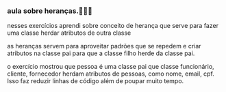 ### aula sobre heranças.👨‍👧‍👦

nesses exercícios aprendi sobre conceito de herança que serve para fazer uma classe 
herdar atributos de outra classe

as heranças servem para aproveitar padrões que se repedem  e criar atributos na classe pai para que a classe filho herde da classe pai.

o exercício mostrou que pessoa é uma classe pai que classe funcionário, cliente, fornecedor 
herdam atributos de pessoas, como nome, email, cpf. Isso faz reduzir linhas de código além de poupar muito tempo.